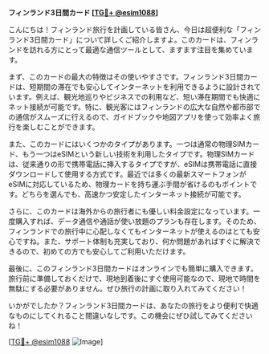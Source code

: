 **フィンランド3日間カード [[TG💪+ @esim1088](https://t.me/s/esim1088)]**

こんにちは！フィンランド旅行を計画している皆さん、今日は超便利な「フィンランド3日間カード」について詳しくご紹介しますよ。このカードは、フィンランドを訪れる方にとって最適な通信ツールとして、ますます注目を集めています。

まず、このカードの最大の特徴はその使いやすさです。フィンランド3日間カードは、短期間の滞在でも安心してインターネットを利用できるように設計されています。例えば、観光地巡りやビジネスでの利用など、短い滞在期間でも快適にネット接続が可能です。特に、観光客にはフィンランドの広大な自然や都市部での通信がスムーズに行えるので、ガイドブックや地図アプリを使って効率よく旅行を楽しむことができます。

また、このカードにはいくつかのタイプがあります。一つは通常の物理SIMカード、もう一つはeSIMという新しい技術を利用したタイプです。物理SIMカードは、従来通りの形で携帯電話に挿入するタイプですが、eSIMは携帯電話に直接ダウンロードして使用する方式です。最近では多くの最新スマートフォンがeSIMに対応しているため、物理カードを持ち運ぶ手間が省けるのもポイントです。どちらを選んでも、高速かつ安定したインターネット接続が可能です。

さらに、このカードは海外からの旅行者にも優しい料金設定になっています。一度購入すれば、データ通信や通話が使い放題のプランも存在します。そのため、フィンランドでの旅行中に心配しなくてもインターネットが使えるのはとても安心ですね。また、サポート体制も充実しており、何か問題があればすぐに解決できるので、初めての方でも安心してご利用いただけます。

最後に、このフィンランド3日間カードはオンラインでも簡単に購入できます。旅行前に準備しておくだけで、現地到着後にすぐ使用可能なので、現地で時間を無駄にする必要がありません。ぜひ旅行の計画に取り入れてみてください！

いかがでしたか？フィンランド3日間カードは、あなたの旅行をより便利で快適なものにしてくれること間違いなしです。この機会にぜひ試してみてくださいね！

[[TG💪+ @esim1088](https://t.me/s/esim1088) ![Image](https://i.postimg.cc/Y0z9fWf4/image.png)]